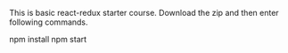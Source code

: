This is basic react-redux starter course.
Download the zip and then enter following commands.

npm install
npm start
